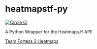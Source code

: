 heatmapstf-py
=============
[![Circle CI](https://circleci.com/gh/rpcope1/heatmapstf-py.png?style=badge)](https://circleci.com/gh/rpcope1/heatmapstf-py)

A Python Wrapper for the Heatmaps.tf API!

[Team Fortess 2 Heatmaps](http://heatmaps.tf)
